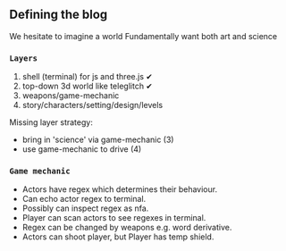 ## Defining the blog

We hesitate to imagine a world
Fundamentally want both art and science

### `Layers`

1. shell (terminal) for js and three.js ✔︎
2. top-down 3d world like teleglitch ✔︎
3. weapons/game-mechanic
4. story/characters/setting/design/levels

Missing layer strategy:
- bring in 'science' via game-mechanic (3)
- use game-mechanic to drive (4)

### `Game mechanic`

- Actors have regex which determines their behaviour.
- Can echo actor regex to terminal.
- Possibly can inspect regex as nfa.
- Player can scan actors to see regexes in terminal.
- Regex can be changed by weapons e.g. word derivative.
- Actors can shoot player, but Player has temp shield.
